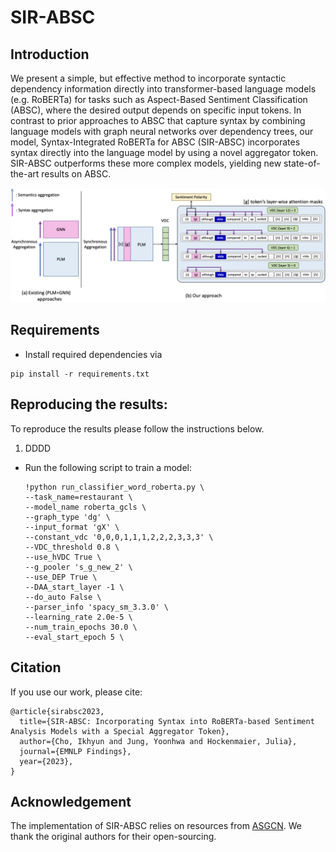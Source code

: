 # SIR-ABSC
## Introduction
We present a simple, but effective method to incorporate syntactic  dependency information  directly into transformer-based language models (e.g. RoBERTa) for tasks such as Aspect-Based Sentiment Classification (ABSC), where the desired  output depends on specific input tokens. In contrast to prior approaches to ABSC that capture syntax by combining language models with graph neural networks over dependency trees, our model, Syntax-Integrated RoBERTa for ABSC (SIR-ABSC) incorporates syntax directly into the language model by using a novel aggregator token. SIR-ABSC outperforms these more complex models, yielding new  state-of-the-art results on ABSC. 

<img src="overall.png" width="600"> 
  
## Requirements
* Install required dependencies via
```
pip install -r requirements.txt
```

## Reproducing the results:
To reproduce the results please follow the instructions below.
                                                                                      
  1. DDDD

* Run the following script to train a model:
    ```
    !python run_classifier_word_roberta.py \
    --task_name=restaurant \
    --model_name roberta_gcls \
    --graph_type 'dg' \
    --input_format 'gX' \
    --constant_vdc '0,0,0,1,1,1,2,2,2,3,3,3' \
    --VDC_threshold 0.8 \
    --use_hVDC True \
    --g_pooler 's_g_new_2' \
    --use_DEP True \
    --DAA_start_layer -1 \
    --do_auto False \
    --parser_info 'spacy_sm_3.3.0' \
    --learning_rate 2.0e-5 \
    --num_train_epochs 30.0 \
    --eval_start_epoch 5 \
    ```

## Citation
If you use our work, please cite:
```
@article{sirabsc2023,
  title={SIR-ABSC: Incorporating Syntax into RoBERTa-based Sentiment Analysis Models with a Special Aggregator Token},
  author={Cho, Ikhyun and Jung, Yoonhwa and Hockenmaier, Julia},
  journal={EMNLP Findings},
  year={2023},
}
```
## Acknowledgement

The implementation of SIR-ABSC relies on resources from [ASGCN](https://github.com/GeneZC/ASGCN). We thank the original authors for their open-sourcing.
